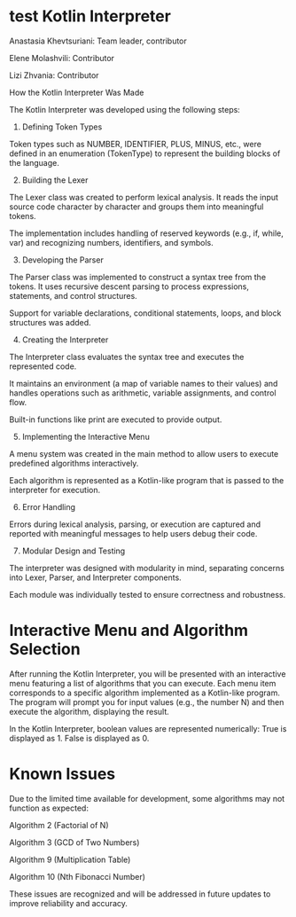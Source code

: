 test
Kotlin Interpreter
=================
Anastasia Khevtsuriani: Team leader, contributor

Elene Molashvili: Contributor

Lizi Zhvania: Contributor

How the Kotlin Interpreter Was Made

The Kotlin Interpreter was developed using the following steps:

1. Defining Token Types

Token types such as NUMBER, IDENTIFIER, PLUS, MINUS, etc., were defined in an enumeration (TokenType) to represent the building blocks of the language.

2. Building the Lexer

The Lexer class was created to perform lexical analysis. It reads the input source code character by character and groups them into meaningful tokens.

The implementation includes handling of reserved keywords (e.g., if, while, var) and recognizing numbers, identifiers, and symbols.

3. Developing the Parser

The Parser class was implemented to construct a syntax tree from the tokens. It uses recursive descent parsing to process expressions, statements, and control structures.

Support for variable declarations, conditional statements, loops, and block structures was added.

4. Creating the Interpreter

The Interpreter class evaluates the syntax tree and executes the represented code.

It maintains an environment (a map of variable names to their values) and handles operations such as arithmetic, variable assignments, and control flow.

Built-in functions like print are executed to provide output.

5. Implementing the Interactive Menu

A menu system was created in the main method to allow users to execute predefined algorithms interactively.

Each algorithm is represented as a Kotlin-like program that is passed to the interpreter for execution.

6. Error Handling

Errors during lexical analysis, parsing, or execution are captured and reported with meaningful messages to help users debug their code.

7. Modular Design and Testing

The interpreter was designed with modularity in mind, separating concerns into Lexer, Parser, and Interpreter components.

Each module was individually tested to ensure correctness and robustness.


Interactive Menu and Algorithm Selection
========================================

After running the Kotlin Interpreter, you will be presented with an interactive menu featuring a list of algorithms that you can execute.
Each menu item corresponds to a specific algorithm implemented as a Kotlin-like program. The program will prompt you for input values (e.g., the number N) and then execute the algorithm, displaying the result.

In the Kotlin Interpreter, boolean values are represented numerically:
True is displayed as 1.
False is displayed as 0.

Known Issues
============
Due to the limited time available for development, some algorithms may not function as expected:

Algorithm 2 (Factorial of N)

Algorithm 3 (GCD of Two Numbers)

Algorithm 9 (Multiplication Table)

Algorithm 10 (Nth Fibonacci Number)

These issues are recognized and will be addressed in future updates to improve reliability and accuracy.